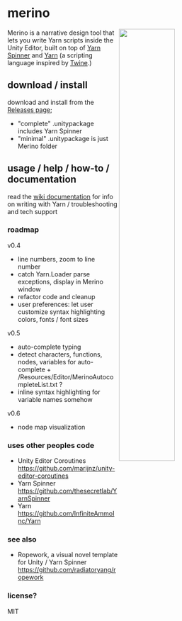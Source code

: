 # merino
<img width=50% align=right src=https://raw.githubusercontent.com/radiatoryang/merino/master/merino_example.png> 

Merino is a narrative design tool that lets you write Yarn scripts inside the Unity Editor, built on top of [Yarn Spinner](https://github.com/thesecretlab/YarnSpinner) and [Yarn](https://github.com/InfiniteAmmoInc/Yarn) (a scripting language inspired by [Twine](http://twinery.org/).)

## download / install
download and install from the [Releases page](https://github.com/radiatoryang/merino/releases);
- "complete" .unitypackage includes Yarn Spinner
- "minimal" .unitypackage is just Merino folder

## usage / help / how-to / documentation
read the [wiki documentation](https://github.com/radiatoryang/merino/wiki) for info on writing with Yarn / troubleshooting and tech support

### roadmap
v0.4
- line numbers, zoom to line number
- catch Yarn.Loader parse exceptions, display in Merino window
- refactor code and cleanup
- user preferences: let user customize syntax highlighting colors, fonts / font sizes

v0.5
- auto-complete typing
- detect characters, functions, nodes, variables for auto-complete + /Resources/Editor/MerinoAutocompleteList.txt ?
- inline syntax highlighting for variable names somehow

v0.6
- node map visualization

### uses other peoples code
- Unity Editor Coroutines https://github.com/marijnz/unity-editor-coroutines
- Yarn Spinner https://github.com/thesecretlab/YarnSpinner
- Yarn https://github.com/InfiniteAmmoInc/Yarn

### see also
- Ropework, a visual novel template for Unity / Yarn Spinner https://github.com/radiatoryang/ropework

### license?
MIT
